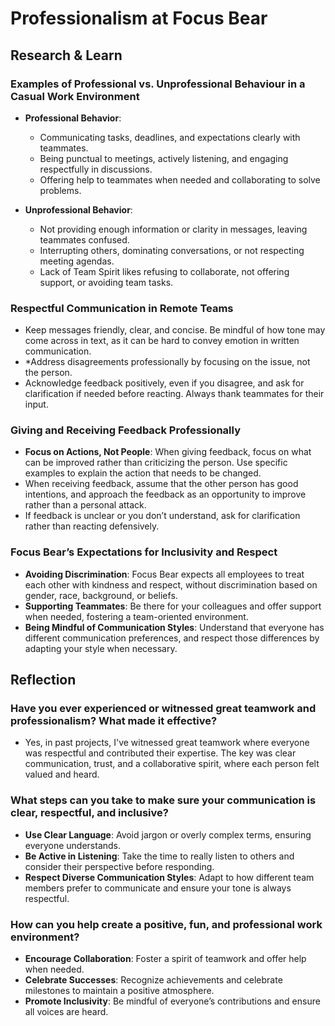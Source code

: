 # Professionalism at Focus Bear

## Research & Learn

### Examples of Professional vs. Unprofessional Behaviour in a Casual Work Environment
- **Professional Behavior**:
  - Communicating tasks, deadlines, and expectations clearly with teammates.
  - Being punctual to meetings, actively listening, and engaging respectfully in discussions.
  - Offering help to teammates when needed and collaborating to solve problems.
  
- **Unprofessional Behavior**:
  - Not providing enough information or clarity in messages, leaving teammates confused.
  - Interrupting others, dominating conversations, or not respecting meeting agendas.
  - Lack of Team Spirit likes refusing to collaborate, not offering support, or avoiding team tasks.

### Respectful Communication in Remote Teams
- Keep messages friendly, clear, and concise. Be mindful of how tone may come across in text, as it can be hard to convey emotion in written communication.
- *Address disagreements professionally by focusing on the issue, not the person.
- Acknowledge feedback positively, even if you disagree, and ask for clarification if needed before reacting. Always thank teammates for their input.

### Giving and Receiving Feedback Professionally
- **Focus on Actions, Not People**: When giving feedback, focus on what can be improved rather than criticizing the person. Use specific examples to explain the action that needs to be changed.
- When receiving feedback, assume that the other person has good intentions, and approach the feedback as an opportunity to improve rather than a personal attack.
- If feedback is unclear or you don’t understand, ask for clarification rather than reacting defensively.

### Focus Bear’s Expectations for Inclusivity and Respect
- **Avoiding Discrimination**: Focus Bear expects all employees to treat each other with kindness and respect, without discrimination based on gender, race, background, or beliefs.
- **Supporting Teammates**: Be there for your colleagues and offer support when needed, fostering a team-oriented environment.
- **Being Mindful of Communication Styles**: Understand that everyone has different communication preferences, and respect those differences by adapting your style when necessary.

## Reflection

### Have you ever experienced or witnessed great teamwork and professionalism? What made it effective?
- Yes, in past projects, I've witnessed great teamwork where everyone was respectful and contributed their expertise. The key was clear communication, trust, and a collaborative spirit, where each person felt valued and heard.

### What steps can you take to make sure your communication is clear, respectful, and inclusive?
- **Use Clear Language**: Avoid jargon or overly complex terms, ensuring everyone understands.
- **Be Active in Listening**: Take the time to really listen to others and consider their perspective before responding.
- **Respect Diverse Communication Styles**: Adapt to how different team members prefer to communicate and ensure your tone is always respectful.

### How can you help create a positive, fun, and professional work environment?
- **Encourage Collaboration**: Foster a spirit of teamwork and offer help when needed.
- **Celebrate Successes**: Recognize achievements and celebrate milestones to maintain a positive atmosphere.
- **Promote Inclusivity**: Be mindful of everyone’s contributions and ensure all voices are heard.
